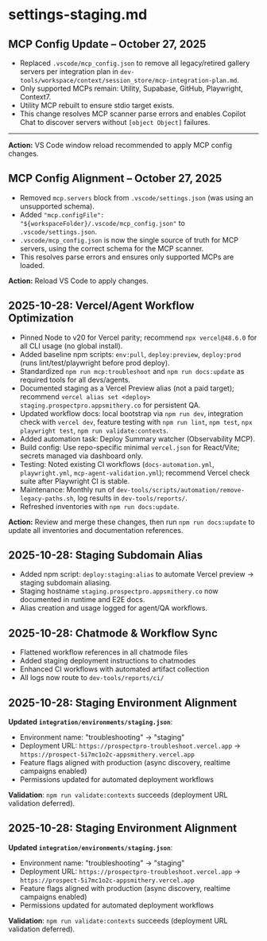 # settings-staging.md

## MCP Config Update – October 27, 2025

- Replaced `.vscode/mcp_config.json` to remove all legacy/retired gallery servers per integration plan in `dev-tools/workspace/context/session_store/mcp-integration-plan.md`.
- Only supported MCPs remain: Utility, Supabase, GitHub, Playwright, Context7.
- Utility MCP rebuilt to ensure stdio target exists.
- This change resolves MCP scanner parse errors and enables Copilot Chat to discover servers without `[object Object]` failures.

---

**Action:** VS Code window reload recommended to apply MCP config changes.

## MCP Config Alignment – October 27, 2025

- Removed `mcp.servers` block from `.vscode/settings.json` (was using an unsupported schema).
- Added `"mcp.configFile": "${workspaceFolder}/.vscode/mcp_config.json"` to `.vscode/settings.json`.
- `.vscode/mcp_config.json` is now the single source of truth for MCP servers, using the correct schema for the MCP scanner.
- This resolves parse errors and ensures only supported MCPs are loaded.

**Action:** Reload VS Code to apply changes.

## 2025-10-28: Vercel/Agent Workflow Optimization

- Pinned Node to v20 for Vercel parity; recommend `npx vercel@48.6.0` for all CLI usage (no global install).
- Added baseline npm scripts: `env:pull`, `deploy:preview`, `deploy:prod` (runs lint/test/playwright before prod deploy).
- Standardized `npm run mcp:troubleshoot` and `npm run docs:update` as required tools for all devs/agents.
- Documented staging as a Vercel Preview alias (not a paid target); recommend `vercel alias set <deploy> staging.prospectpro.appsmithery.co` for persistent QA.
- Updated workflow docs: local bootstrap via `npm run dev`, integration check with `vercel dev`, feature testing with `npm run lint`, `npm test`, `npx playwright test`, `npm run validate:contexts`.
- Added automation task: Deploy Summary watcher (Observability MCP).
- Build config: Use repo-specific minimal `vercel.json` for React/Vite; secrets managed via dashboard only.
- Testing: Noted existing CI workflows (`docs-automation.yml`, `playwright.yml`, `mcp-agent-validation.yml`); recommend Vercel check suite after Playwright CI is stable.
- Maintenance: Monthly run of `dev-tools/scripts/automation/remove-legacy-paths.sh`, log results in `dev-tools/reports/`.
- Refreshed inventories with `npm run docs:update`.

**Action:** Review and merge these changes, then run `npm run docs:update` to update all inventories and documentation references.

## 2025-10-28: Staging Subdomain Alias

- Added npm script: `deploy:staging:alias` to automate Vercel preview → staging subdomain aliasing.
- Staging hostname `staging.prospectpro.appsmithery.co` now documented in runtime and E2E docs.
- Alias creation and usage logged for agent/QA workflows.

## 2025-10-28: Chatmode & Workflow Sync

- Flattened workflow references in all chatmode files
- Added staging deployment instructions to chatmodes
- Enhanced CI workflows with automated artifact collection
- All logs now route to `dev-tools/reports/ci/`


## 2025-10-28: Staging Environment Alignment

**Updated `integration/environments/staging.json`**:
- Environment name: "troubleshooting" → "staging"
- Deployment URL: `https://prospectpro-troubleshoot.vercel.app` → `https://prospect-5i7mc1o2c-appsmithery.vercel.app`
- Feature flags aligned with production (async discovery, realtime campaigns enabled)
- Permissions updated for automated deployment workflows

**Validation**: `npm run validate:contexts` succeeds (deployment URL validation deferred).


## 2025-10-28: Staging Environment Alignment

**Updated `integration/environments/staging.json`**:
- Environment name: "troubleshooting" → "staging"
- Deployment URL: `https://prospectpro-troubleshoot.vercel.app` → `https://prospect-5i7mc1o2c-appsmithery.vercel.app`
- Feature flags aligned with production (async discovery, realtime campaigns enabled)
- Permissions updated for automated deployment workflows

**Validation**: `npm run validate:contexts` succeeds (deployment URL validation deferred).

